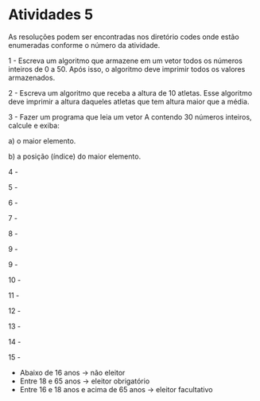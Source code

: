 <h1>Atividades 5 </h1>

<p> As resoluções podem ser encontradas nos diretório codes onde estão enumeradas conforme o número da atividade. </p>

<p>1 - Escreva um algoritmo que armazene em um vetor todos os números inteiros de 0 a 50. Após isso, o algoritmo deve imprimir todos os valores armazenados.  </p>

<p>2 - Escreva um algoritmo que receba a altura de 10 atletas. Esse algoritmo deve imprimir a altura daqueles atletas que tem altura maior que a média.     </p>

<p>3 - Fazer um programa que leia um vetor A contendo 30 números inteiros, calcule e exiba: </p>

<p> a) o maior elemento. </p>
<p> b) a posição (índice) do maior elemento. </p>

<p>4 - </p>

<p>5 - </p>

<p>6 - </p>

<p>7 - </p>

<p>8 - </p>

<p>9 - </p>

<p>9 - </p>

<p>10 - </p>

<p>11 - </p>

<p>12 - </p>

<p>13 - </p>

<p>14 - </p>

<p>15 - </p>
<ul>
  <li> Abaixo de 16 anos → não eleitor</li>
  <li> Entre 18 e 65 anos → eleitor obrigatório</li>
  <li> Entre 16 e 18 anos e acima de 65 anos → eleitor facultativo</li>
</ul>
